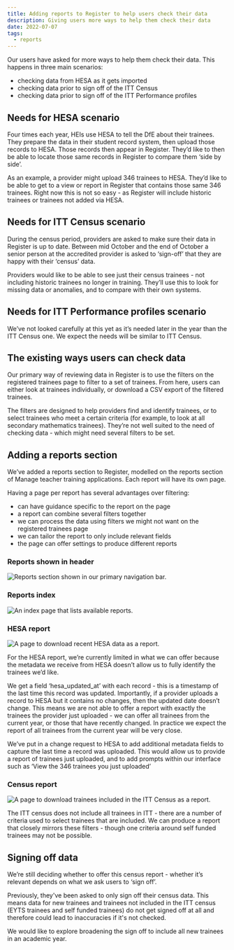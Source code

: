 ```yaml
---
title: Adding reports to Register to help users check their data
description: Giving users more ways to help them check their data
date: 2022-07-07
tags:
  - reports
---
```


Our users have asked for more ways to help them check their data. This happens in three main scenarios:

- checking data from HESA as it gets imported
- checking data prior to sign off of the ITT Census
- checking data prior to sign off of the ITT Performance profiles

## Needs for HESA scenario

Four times each year, HEIs use HESA to tell the DfE about their trainees. They prepare the data in their student record system, then upload those records to HESA. Those records then appear in Register. They’d like to then be able to locate those same records in Register to compare them ‘side by side’.

As an example, a provider might upload 346 trainees to HESA. They’d like to be able to get to a view or report in Register that contains those same 346 trainees. Right now this is not so easy - as Register will include historic trainees or trainees not added via HESA.

## Needs for ITT Census scenario

During the census period, providers are asked to make sure their data in Register is up to date. Between mid October and the end of October a senior person at the accredited provider is asked to ‘sign-off’ that they are happy with their ‘census’ data.

Providers would like to be able to see just their census trainees - not including historic trainees no longer in training. They’ll use this to look for missing data or anomalies, and to compare with their own systems.

## Needs for ITT Performance profiles scenario

We’ve not looked carefully at this yet as it’s needed later in the year than the ITT Census one. We expect the needs will be similar to ITT Census.

## The existing ways users can check data

Our primary way of reviewing data in Register is to use the filters on the registered trainees page to filter to a set of trainees. From here, users can either look at trainees individually, or download a CSV export of the filtered trainees.

The filters are designed to help providers find and identify trainees, or to select trainees who meet a certain criteria (for example, to look at all secondary mathematics trainees). They’re not well suited to the need of checking data - which might need several filters to be set.

## Adding a reports section

We’ve added a reports section to Register, modelled on the reports section of Manage teacher training applications. Each report will have its own page.

Having a page per report has several advantages over filtering:

- can have guidance specific to the report on the page
- a report can combine several filters together
- we can process the data using filters we might not want on the registered trainees page
- we can tailor the report to only include relevant fields
- the page can offer settings to produce different reports

### Reports shown in header

![Reports section shown in our primary navigation bar.](1.reports-in-nav.png)

### Reports index

![An index page that lists available reports.](2.reports-index.png)

### HESA report

![A page to download recent HESA data as a report.](3.hesa-report.png)

For the HESA report, we’re currently limited in what we can offer because the metadata we receive from HESA doesn’t allow us to fully identify the trainees we’d like.

We get a field ‘hesa_updated_at’ with each record - this is a timestamp of the last time this record was updated. Importantly, if a provider uploads a record to HESA but it contains no changes, then the updated date doesn’t change. This means we are not able to offer a report with exactly the trainees the provider just uploaded - we can offer all trainees from the current year, or those that have recently changed. In practice we expect the report of all trainees from the current year will be very close.

We’ve put in a change request to HESA to add additional metadata fields to capture the last time a record was uploaded. This would allow us to provide a report of trainees just uploaded, and to add prompts within our interface such as ‘View the 346 trainees you just uploaded’

### Census report

![A page to download trainees included in the ITT Census as a report.](4.census-report.png)

The ITT census does not include all trainees in ITT - there are a number of criteria used to select trainees that are included. We can produce a report that closely mirrors these filters - though one criteria around self funded trainees may not be possible.

## Signing off data

We’re still deciding whether to offer this census report - whether it’s relevant depends on what we ask users to ‘sign off’.

Previously, they've been asked to only sign off their census data. This means data for new trainees and trainees not included in the ITT census (EYTS trainees and self funded trainees) do not get signed off at all and therefore could lead to inaccuracies if it's not checked.

We would like to explore broadening the sign off to include all new trainees in an academic year.

